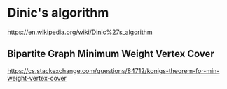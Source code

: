 # Dinic's algorithm

https://en.wikipedia.org/wiki/Dinic%27s_algorithm

## Bipartite Graph Minimum Weight Vertex Cover

https://cs.stackexchange.com/questions/84712/konigs-theorem-for-min-weight-vertex-cover
